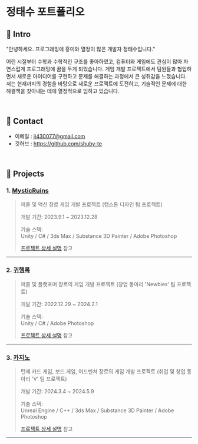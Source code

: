 # 정태수 포트폴리오

## :pushpin: Intro
"안녕하세요. 프로그래밍에 흥미와 열정이 많은 개발자 정태수입니다."

어린 시절부터 수학과 수학적인 구조를 좋아하였고, 컴퓨터와 게임에도 관심이 많아 자연스럽게 프로그래밍에 꿈을 두게 되었습니다.
게임 개발 프로젝트에서 팀원들과 협업하면서 새로운 아이디어를 구현하고 문제를 해결하는 과정에서 큰 성취감을 느꼈습니다.
저는 현재까지의 경험을 바탕으로 새로운 프로젝트에 도전하고, 기술적인 문제에 대한 해결책을 찾아내는 데에 열정적으로 임하고 있습니다.


</br>

## :pushpin: Contact
- 이메일 : jj430077@gmail.com
- 깃허브 : https://github.com/shuby-te

</br>

## :pushpin: Projects

### 1. [MysticRuins](https://github.com/shuby-te/Capstone1)
>퍼즐 및 액션 장르 게임 개발 프로젝트 (캡스톤 디자인 팀 프로젝트)
>
>개발 기간: 2023.9.1 ~ 2023.12.28  
>  
>기술 스택:  
>Unity / C# / 3ds Max / Substance 3D Painter / Adobe Photoshop
>  
>[프로젝트 상세 설명](https://github.com/shuby-te/Mystic-Ruins/blob/main/README.md) 참고

---

### 2. [귀행록](https://github.com/shuby-te/Project)
>퍼즐 및 플랫포머 장르의 게임 개발 프로젝트 (창업 동아리 'Newbies' 팀 프로젝트)
>
>개발 기간: 2022.12.29 ~ 2024.2.1 
>  
>기술 스택:  
>Unity / C# / Adobe Photoshop
>  
>[프로젝트 상세 설명](https://github.com/shuby-te/Project/blob/main/README.md) 참고

---

### 3. [카지노](https://github.com/TeamV-CasinoProject/Casino)
>턴제 카드 게임, 보드 게임, 어드벤쳐 장르의 게임 개발 프로젝트 (취업 및 창업 동아리 'V' 팀 프로젝트)
>
>개발 기간: 2024.3.4 ~ 2024.5.9 
>  
>기술 스택:  
>Unreal Engine / C++ / 3ds Max / Substance 3D Painter / Adobe Photoshop
>  
>[프로젝트 상세 설명](https://github.com/TeamV-CasinoProject/Casino/blob/main/README.md) 참고

---
